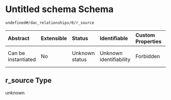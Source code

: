 # Untitled schema Schema

```txt
undefined#/dac_relationships/0/r_source
```



| Abstract            | Extensible | Status         | Identifiable            | Custom Properties | Additional Properties | Access Restrictions | Defined In                                                                                      |
| :------------------ | :--------- | :------------- | :---------------------- | :---------------- | :-------------------- | :------------------ | :---------------------------------------------------------------------------------------------- |
| Can be instantiated | No         | Unknown status | Unknown identifiability | Forbidden         | Allowed               | none                | [DAC-valid-1.json\*](../../../schemas/validation_tests/DAC-valid-1.json "open original schema") |

## r\_source Type

unknown
